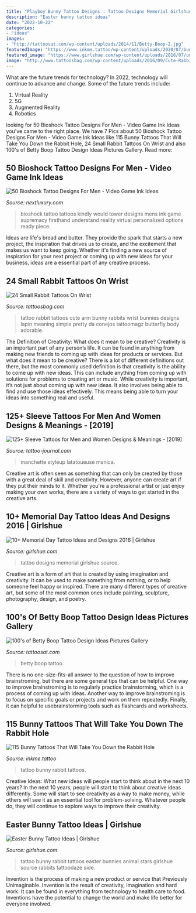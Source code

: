 ```yaml
---
title: "Playboy Bunny Tattoo Designs : Tattoo Designs Memorial Girlshue Source"
description: "Easter bunny tattoo ideas"
date: "2022-10-22"
categories:
- "ideas"
images:
- "http://tattoosat.com/wp-content/uploads/2014/11/Betty-Boop-2.jpg"
featuredImage: "https://www.inkme.tattoo/wp-content/uploads/2020/07/bunny-tattoos-010720103.jpg"
featured_image: "https://www.girlshue.com/wp-content/uploads/2016/07/unnamed-file-7572.jpg"
image: "http://www.tattoosbag.com/wp-content/uploads/2016/09/Cute-Rabbit-Tattoo-On-Wrist.jpg"
---
```



What are the future trends for technology?
In 2022, technology will continue to advance and change. Some of the future trends include: 
1. Virtual Reality 
2. 5G 
3. Augmented Reality 
4. Robotics 

	

		
looking for 50 Bioshock Tattoo Designs For Men - Video Game Ink Ideas you've came to the right place. We have 7 Pics about 50 Bioshock Tattoo Designs For Men - Video Game Ink Ideas like 115 Bunny Tattoos That Will Take You Down the Rabbit Hole, 24 Small Rabbit Tattoos On Wrist and also 100&#039;s of Betty Boop Tattoo Design Ideas Pictures Gallery. Read more:
		
    
## 50 Bioshock Tattoo Designs For Men - Video Game Ink Ideas

<img loading=lazy src="http://nextluxury.com/wp-content/uploads/bioshock-tower-would-you-kindly-mens-ornate-leg-tattoos.jpg" onerror="this.onerror=null;this.src='https://tse1.mm.bing.net/th?id=OIP.VMvrp2zWFK5fJAJrViAToAHaHZ&amp;pid=15.1';" alt="50 Bioshock Tattoo Designs For Men - Video Game Ink Ideas">

_Source: nextluxury.com_

>bioshock tattoo tattoos kindly would tower designs mens ink game supremacy firsthand understand reality virtual personalized options ready piece. 

	

Ideas are life's bread and butter. They provide the spark that starts a new project, the inspiration that drives us to create, and the excitement that makes us want to keep going. Whether it's finding a new source of inspiration for your next project or coming up with new ideas for your business, ideas are a essential part of any creative process.

    
## 24 Small Rabbit Tattoos On Wrist

<img loading=lazy src="http://www.tattoosbag.com/wp-content/uploads/2016/09/Cute-Rabbit-Tattoo-On-Wrist.jpg" onerror="this.onerror=null;this.src='https://tse1.mm.bing.net/th?id=OIP.dl53C1F_SFvNg_ZZ_YINiwHaHa&amp;pid=15.1';" alt="24 Small Rabbit Tattoos On Wrist">

_Source: tattoosbag.com_

>tattoo rabbit tattoos cute arm bunny rabbits wrist bunnies designs lapin meaning simple pretty da conejos tattoomagz butterfly body adorable. 

	

The Definition of Creativity: What does it mean to be creative?
Creativity is an important part of any person’s life. It can be found in anything from making new friends to coming up with ideas for products or services. But what does it mean to be creative? There is a lot of different definitions out there, but the most commonly used definition is that creativity is the ability to come up with new ideas. This can include anything from coming up with solutions for problems to creating art or music. While creativity is important, it’s not just about coming up with new ideas. It also involves being able to find and use those ideas effectively. This means being able to turn your ideas into something real and useful.

    
## 125+ Sleeve Tattoos For Men And Women Designs &amp; Meanings - [2019]

<img loading=lazy src="https://tattoo-journal.com/wp-content/uploads/2015/07/full-sleeve-tattoo-13.jpg" onerror="this.onerror=null;this.src='https://tse4.mm.bing.net/th?id=OIP.Q4McU3-AUCQJFCUzH1vnLgHaJ4&amp;pid=15.1';" alt="125+ Sleeve Tattoos for Men and Women Designs &amp; Meanings - [2019]">

_Source: tattoo-journal.com_

>manchette styleup latatoueuse manica. 

	

Creative art is often seen as something that can only be created by those with a great deal of skill and creativity. However, anyone can create art if they put their minds to it. Whether you're a professional artist or just enjoy making your own works, there are a variety of ways to get started in the creative arts.

    
## 10+ Memorial Day Tattoo Ideas And Designs 2016 | Girlshue

<img loading=lazy src="https://www.girlshue.com/wp-content/uploads/2016/07/unnamed-file-7572.jpg" onerror="this.onerror=null;this.src='https://tse2.mm.bing.net/th?id=OIP.quMRT3dtyIUn9GjMT2ey5wHaFh&amp;pid=15.1';" alt="10+ Memorial Day Tattoo Ideas and Designs 2016 | Girlshue">

_Source: girlshue.com_

>tattoo designs memorial girlshue source. 

	

Creative art is a form of art that is created by using imagination and creativity. It can be used to make something from nothing, or to help someone feel happy or inspired. There are many different types of creative art, but some of the most common ones include painting, sculpture, photography, design, and poetry.

    
## 100&#039;s Of Betty Boop Tattoo Design Ideas Pictures Gallery

<img loading=lazy src="http://tattoosat.com/wp-content/uploads/2014/11/Betty-Boop-2.jpg" onerror="this.onerror=null;this.src='https://tse3.mm.bing.net/th?id=OIP.0TJDkZgG4D26vswmN932awHaJ4&amp;pid=15.1';" alt="100&#039;s of Betty Boop Tattoo Design Ideas Pictures Gallery">

_Source: tattoosat.com_

>betty boop tattoo. 

	

There is no one-size-fits-all answer to the question of how to improve brainstroming, but there are some general tips that can be helpful. One way to improve brainstroming is to regularly practice brainstorming, which is a process of coming up with ideas. Another way to improve brainstroming is to focus on specific goals or projects and work on them repeatedly. Finally, it can helpful to usebrainstorming tools such as flashcards and worksheets.

    
## 115 Bunny Tattoos That Will Take You Down The Rabbit Hole

<img loading=lazy src="https://www.inkme.tattoo/wp-content/uploads/2020/07/bunny-tattoos-010720103.jpg" onerror="this.onerror=null;this.src='https://tse1.mm.bing.net/th?id=OIP.tIYXjoFm8aKXMfOESMXrpgHaLL&amp;pid=15.1';" alt="115 Bunny Tattoos That Will Take You Down the Rabbit Hole">

_Source: inkme.tattoo_

>tattoo bunny rabbit tattoos. 

	

Creative Ideas: What new ideas will people start to think about in the next 10 years?
In the next 10 years, people will start to think about creative ideas differently. Some will start to see creativity as a way to make money, while others will see it as an essential tool for problem-solving. Whatever people do, they will continue to explore ways to improve their creativity.

    
## Easter Bunny Tattoo Ideas | Girlshue

<img loading=lazy src="http://www.girlshue.com/wp-content/uploads/2016/03/Easter-Tattoo-Ideas-9.jpg" onerror="this.onerror=null;this.src='https://tse4.mm.bing.net/th?id=OIP.giAEWrrtMCcUp3XJRu8g5gHaHd&amp;pid=15.1';" alt="Easter Bunny Tattoo Ideas | Girlshue">

_Source: girlshue.com_

>tattoo bunny rabbit tattoos easter bunnies animal stars girlshue source rabbits tattoodaze side. 

	

Invention is the process of making a new product or service that Previously Unimaginable. Invention is the result of creativity, imagination and hard work. It can be found in everything from technology to health care to food. Inventions have the potential to change the world and make life better for everyone involved.

